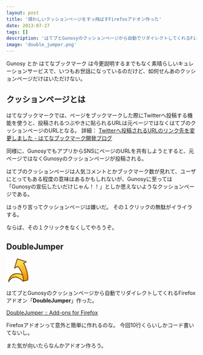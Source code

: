 ```yaml
---
layout: post
title: '煩わしいクッションページをすっ飛ばすFirefoxアドオン作った'
date: 2013-07-27
tags: []
description: 'はてブとGunosyのクッションページから自動でリダイレクトしてくれるFirefoxアドオン「DoubleJumper」作った。'
image: 'double_jumper.png'
---
```


Gunosy とか はてなブックマーク は今更説明するまでもなく素晴らしいキュレーションサービスで、いつもお世話になっているのだけど、如何せんあのクッションページだけはいただけない。

## クッションページとは

はてなブックマークでは、ページをブックマークした際にTwitterへ投稿する機能を使うと、投稿されるつぶやきに貼られるURLは元ページではなくはてブのクッションページのURLとなる。
詳細： [Twitterへ投稿されるURLのリンク先を変更しました - はてなブックマーク開発ブログ](http://bookmark.hatenastaff.com/entry/2013/06/26/214500)

同様に、GunosyでもアプリからSNSにページのURLを共有しようとすると、元ページではなくGunosyのクッションページが投稿される。

はてブのクッションページは人気コメントとかブックマーク数が見れて、ユーザにとってもある程度の意味はあるかもしれないが、Gunosyに至っては「Gunosyの宣伝したいだけじゃん！！」としか思えないようなクッションページである。

はっきり言ってクッションページは嫌いだ。
その１クリックの無駄がイライラする。

ならば、その１クリックをなくしてやろうぞ。

## DoubleJumper
![](/images/double_jumper.png)

はてブとGunosyのクッションページから自動でリダイレクトしてくれるFirefoxアドオン「**DoubleJumper**」作った。

[DoubleJumper :: Add-ons for Firefox](https://addons.mozilla.org/ja/firefox/addon/doublejumper/)

Firefoxアドオンって意外と簡単に作れるのな。
今回10行くらいしかコード書いてないし。

また気が向いたらなんかアドオン作ろう。
